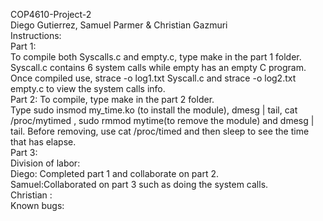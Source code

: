 COP4610-Project-2 <br/>
Diego Gutierrez, Samuel Parmer & Christian Gazmuri <br/>
Instructions:<br/>
Part 1: <br/>
To compile both Syscalls.c and empty.c, type make in the part 1 folder. Syscall.c contains 6 system calls while empty has an empty C program. <br/>
Once compiled use, strace -o log1.txt Syscall.c and strace -o log2.txt empty.c to view the system calls info. <br/>
Part 2: To compile, type make in the part 2 folder. <br/>
Type sudo insmod my_time.ko (to install the module), dmesg | tail, cat /proc/mytimed ,  sudo rmmod mytime(to remove the module) and  dmesg | tail. Before removing, use cat /proc/timed and then sleep to see the time that has elapse. <br/>
Part 3:<br/>
Division of labor:<br/>
Diego: Completed part 1 and collaborate  on part 2.<br/>
Samuel:Collaborated on part 3 such as doing the system calls.<br/>
Christian :  <br/>
Known bugs: <br/>
